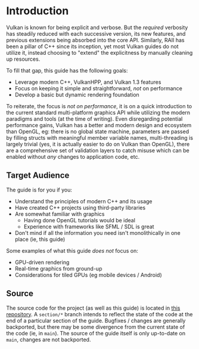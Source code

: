 # Introduction

Vulkan is known for being explicit and verbose. But the _required_ verbosity has steadily reduced with each successive version, its new features, and previous extensions being absorbed into the core API. Similarly, RAII has been a pillar of C++ since its inception, yet most Vulkan guides do not utilize it, instead choosing to "extend" the explicitness by manually cleaning up resources.

To fill that gap, this guide has the following goals:

- Leverage modern C++, VulkanHPP, and Vulkan 1.3 features
- Focus on keeping it simple and straightforward, _not_ on performance
- Develop a basic but dynamic rendering foundation

To reiterate, the focus is _not on performance_, it is on a quick introduction to the current standard multi-platform graphics API while utilizing the modern paradigms and tools (at the time of writing). Even disregarding potential performance gains, Vulkan has a better and modern design and ecosystem than OpenGL, eg: there is no global state machine, parameters are passed by filling structs with meaningful member variable names, multi-threading is largely trivial (yes, it is actually easier to do on Vulkan than OpenGL), there are a comprehensive set of validation layers to catch misuse which can be enabled without _any_ changes to application code, etc.

## Target Audience

The guide is for you if you:

- Understand the principles of modern C++ and its usage
- Have created C++ projects using third-party libraries
- Are somewhat familiar with graphics
    - Having done OpenGL tutorials would be ideal
    - Experience with frameworks like SFML / SDL is great
- Don't mind if all the information you need isn't monolithically in one place (ie, this guide)

Some examples of what this guide _does not_ focus on:

- GPU-driven rendering
- Real-time graphics from ground-up
- Considerations for tiled GPUs (eg mobile devices / Android)

## Source

The source code for the project (as well as this guide) is located in [this repository](https://github.com/cpp-gamedev/learn-vulkan). A `section/*` branch intends to reflect the state of the code at the end of a particular section of the guide. Bugfixes / changes are generally backported, but there may be some divergence from the current state of the code (ie, in `main`). The source of the guide itself is only up-to-date on `main`, changes are not backported.

